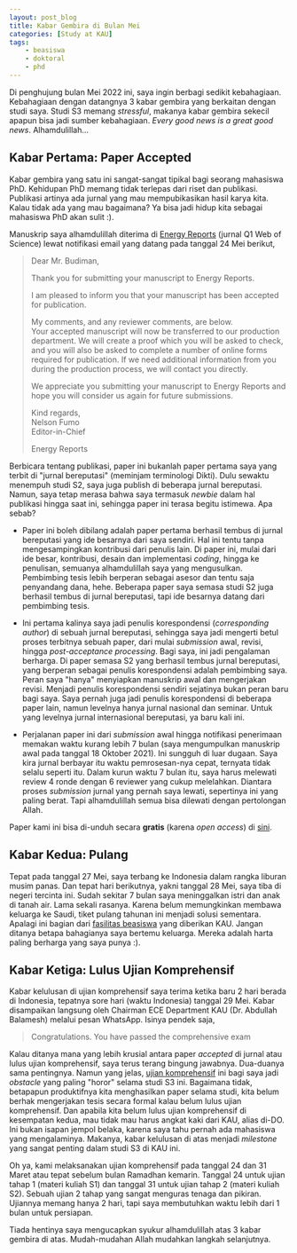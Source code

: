 ```yaml
---
layout: post_blog
title: Kabar Gembira di Bulan Mei
categories: [Study at KAU]
tags:
    - beasiswa
    - doktoral
    - phd
---
```


Di penghujung bulan Mei 2022 ini, saya ingin berbagi sedikit kebahagiaan. Kebahagiaan dengan datangnya 3 kabar gembira yang berkaitan dengan studi saya. Studi S3 memang *stressful*, makanya kabar gembira sekecil apapun bisa jadi sumber kebahagiaan. *Every good news is a great good news*. Alhamdulillah...

## Kabar Pertama: Paper Accepted

Kabar gembira yang satu ini sangat-sangat tipikal bagi seorang mahasiswa PhD. Kehidupan PhD memang tidak terlepas dari riset dan publikasi. Publikasi artinya ada jurnal yang mau mempubikasikan hasil karya kita. Kalau tidak ada yang mau bagaimana? Ya bisa jadi hidup kita sebagai mahasiswa PhD akan sulit :).

Manuskrip saya alhamdulillah diterima di <a href="https://www.journals.elsevier.com/energy-reports" target="_blank">Energy Reports</a> (jurnal Q1 Web of Science) lewat notifikasi email yang datang pada tanggal 24 Mei berikut,

> Dear Mr. Budiman,
>
> Thank you for submitting your manuscript to Energy Reports. 
>
> I am pleased to inform you that your manuscript has been accepted for publication.   
>
> My comments, and any reviewer comments, are below.     
> Your accepted manuscript will now be transferred to our production department. We will create a proof which you will be asked to check, and you will also be asked to complete a number of online forms required for publication. If we need additional information from you during the production process, we will contact you directly.
>
> We appreciate you submitting your manuscript to Energy Reports and hope you will consider us again for future submissions.
>
> Kind regards,  
> Nelson Fumo  
> Editor-in-Chief  
>
> Energy Reports

Berbicara tentang publikasi, paper ini bukanlah paper pertama saya yang terbit di "jurnal bereputasi" (meminjam terminologi Dikti). Dulu sewaktu menempuh studi S2, saya juga publish di beberapa jurnal bereputasi. Namun, saya tetap merasa bahwa saya termasuk *newbie* dalam hal publikasi hingga saat ini, sehingga paper ini terasa begitu istimewa. Apa sebab?

- Paper ini boleh dibilang adalah paper pertama berhasil tembus di jurnal bereputasi yang ide besarnya dari saya sendiri. Hal ini tentu tanpa mengesampingkan kontribusi dari penulis lain. Di paper ini, mulai dari ide besar, kontribusi, desain dan implementasi *coding*, hingga ke penulisan, semuanya alhamdulillah saya yang mengusulkan. Pembimbing tesis lebih berperan sebagai asesor dan tentu saja penyandang dana, hehe. Beberapa paper saya semasa studi S2 juga berhasil tembus di jurnal bereputasi, tapi ide besarnya datang dari pembimbing tesis. 

- Ini pertama kalinya saya jadi penulis korespondensi (*corresponding author*) di sebuah jurnal bereputasi, sehingga saya jadi mengerti betul proses terbitnya sebuah paper, dari mulai *submission* awal, revisi, hingga *post-acceptance processing*. Bagi saya, ini jadi pengalaman berharga. Di paper semasa S2 yang berhasil tembus jurnal bereputasi, yang berperan sebagai penulis korespondensi adalah pembimbing saya. Peran saya "hanya" menyiapkan manuskrip awal dan mengerjakan revisi. Menjadi penulis korespondensi sendiri sejatinya bukan peran baru bagi saya. Saya pernah juga jadi penulis korespondensi di beberapa paper lain, namun levelnya hanya jurnal nasional dan seminar. Untuk yang levelnya jurnal internasional bereputasi, ya baru kali ini.

- Perjalanan paper ini dari *submission* awal hingga notifikasi penerimaan memakan waktu kurang lebih 7 bulan (saya mengumpulkan manuskrip awal pada tanggal 18 Oktober 2021). Ini sungguh di luar dugaan. Saya kira jurnal berbayar itu waktu pemrosesan-nya cepat, ternyata tidak selalu seperti itu. Dalam kurun waktu 7 bulan itu, saya harus melewati review 4 ronde dengan 6 reviewer yang cukup melelahkan. Diantara proses *submission* jurnal yang pernah saya lewati, sepertinya ini yang paling berat. Tapi alhamdulillah semua bisa dilewati dengan pertolongan Allah.

Paper kami ini bisa di-unduh secara **gratis** (karena *open access*) di <a href="https://doi.org/10.1016/j.egyr.2022.05.249" target="_blank">sini</a>.

## Kabar Kedua: Pulang

Tepat pada tanggal 27 Mei, saya terbang ke Indonesia dalam rangka liburan musim panas. Dan tepat hari berikutnya, yakni tanggal 28 Mei, saya tiba di negeri tercinta ini. Sudah sekitar 7 bulan saya meninggalkan istri dan anak di tanah air. Lama sekali rasanya. Karena belum memungkinkan membawa keluarga ke Saudi, tiket pulang tahunan ini menjadi solusi sementara. Apalagi ini bagian dari <a href="{{ site.baseurl }}/blog/beasiswa-pasca-kau/">fasilitas beasiswa</a> yang diberikan KAU. Jangan ditanya betapa bahagianya saya bertemu keluarga. Mereka adalah harta paling berharga yang saya punya :).

## Kabar Ketiga: Lulus Ujian Komprehensif

Kabar kelulusan di ujian komprehensif saya terima ketika baru 2 hari berada di Indonesia, tepatnya sore hari (waktu Indonesia) tanggal 29 Mei. Kabar disampaikan langsung oleh Chairman ECE Department KAU (Dr. Abdullah Balamesh) melalui pesan WhatsApp. Isinya pendek saja,

> Congratulations. You have passed the comprehensive exam

Kalau ditanya mana yang lebih krusial antara paper *accepted* di jurnal atau lulus ujian komprehensif, saya terus terang bingung jawabnya. Dua-duanya sama pentingnya. Namun yang jelas, <a href="{{ site.baseurl }}/blog/tentang-ujian-komprehensif-ece-kau/">ujian komprehensif</a> ini bagi saya jadi *obstacle* yang paling "horor" selama studi S3 ini. Bagaimana tidak, betapapun produktifnya kita menghasilkan paper selama studi, kita belum berhak mengerjakan tesis secara formal kalau belum lulus ujian komprehensif. Dan apabila kita belum lulus ujian komprehensif di kesempatan kedua, mau tidak mau harus angkat kaki dari KAU, alias di-DO. Ini bukan isapan jempol belaka, karena saya tahu pernah ada mahasiswa yang mengalaminya. Makanya, kabar kelulusan di atas menjadi *milestone* yang sangat penting dalam studi S3 di KAU ini.

Oh ya, kami melaksanakan ujian komprehensif pada tanggal 24 dan 31 Maret atau tepat sebelum bulan Ramadhan kemarin. Tanggal 24 untuk ujian tahap 1 (materi kuliah S1) dan tanggal 31 untuk ujian tahap 2 (materi kuliah S2). Sebuah ujian 2 tahap yang sangat menguras tenaga dan pikiran. Ujiannya memang hanya 2 hari, tapi saya membutuhkan waktu lebih dari 1 bulan untuk persiapan.

Tiada hentinya saya mengucapkan syukur alhamdulillah atas 3 kabar gembira di atas. Mudah-mudahan Allah mudahkan langkah selanjutnya.
